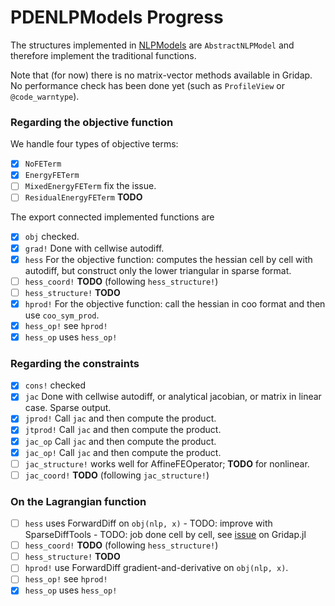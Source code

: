 # PDENLPModels Progress

The structures implemented in [NLPModels](https://github.com/JuliaSmoothOptimizers/NLPModels.jl) are `AbstractNLPModel` and therefore
implement the traditional functions.

Note that (for now) there is no matrix-vector methods available in Gridap.
No performance check has been done yet (such as `ProfileView` or `@code_warntype`).

### Regarding the objective function

We handle four types of objective terms:
* [x] `NoFETerm`
* [x] `EnergyFETerm`
* [ ] `MixedEnergyFETerm` fix the issue.
* [ ] `ResidualEnergyFETerm` **TODO**

The export connected implemented functions are
* [x] `obj` checked.
* [x] `grad!` Done with cellwise autodiff.
* [x] `hess` For the objective function: computes the hessian cell by cell with autodiff, but construct only the lower triangular in sparse format.
* [ ] `hess_coord!` **TODO** (following `hess_structure!`)
* [ ] `hess_structure!` **TODO**
* [x] `hprod!` For the objective function: call the hessian in coo format and then use `coo_sym_prod`.
* [x] `hess_op!` see `hprod!`
* [x] `hess_op` uses `hess_op!`

### Regarding the constraints

* [x] `cons!` checked
* [x] `jac` Done with cellwise autodiff, or analytical jacobian, or matrix in linear case. Sparse output.
* [x] `jprod!`  Call `jac` and then compute the product.
* [x] `jtprod!` Call `jac` and then compute the product.
* [x] `jac_op`  Call `jac` and then compute the product.
* [x] `jac_op!` Call `jac` and then compute the product.
* [ ] `jac_structure!` works well for AffineFEOperator; **TODO** for nonlinear.
* [ ] `jac_coord!` **TODO** (following `jac_structure!`)

### On the Lagrangian function

* [ ] `hess`  uses ForwardDiff on `obj(nlp, x)` - TODO: improve with SparseDiffTools - TODO: job done cell by cell, see [issue](https://github.com/gridap/Gridap.jl/issues/458) on Gridap.jl
* [ ] `hess_coord!` **TODO** (following `hess_structure!`)
* [ ] `hess_structure!` **TODO**
* [ ] `hprod!`  use ForwardDiff gradient-and-derivative on `obj(nlp, x)`.
* [ ] `hess_op!` see `hprod!`
* [x] `hess_op` uses `hess_op!`
